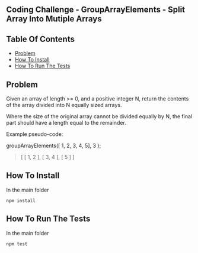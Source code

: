 ## Coding Challenge - GroupArrayElements - Split Array Into Mutiple Arrays

## Table Of Contents
* [Problem](#problem)
* [How To Install](#how-to-install)
* [How To Run The Tests](#how-to-run-the-tests)

## Problem 
Given an array of length >= 0, and a positive integer N, return the contents of the array divided into N
equally sized arrays.

Where the size of the original array cannot be divided equally by N, the final part should have a length equal
to the remainder.

Example pseudo-code:

groupArrayElements([ 1, 2, 3, 4, 5], 3 );
> [ [ 1, 2 ], [ 3, 4 ], [ 5 ] ]

## How To Install
In the main folder 

`npm install`


## How To Run The Tests

In the main folder 

`npm test`
